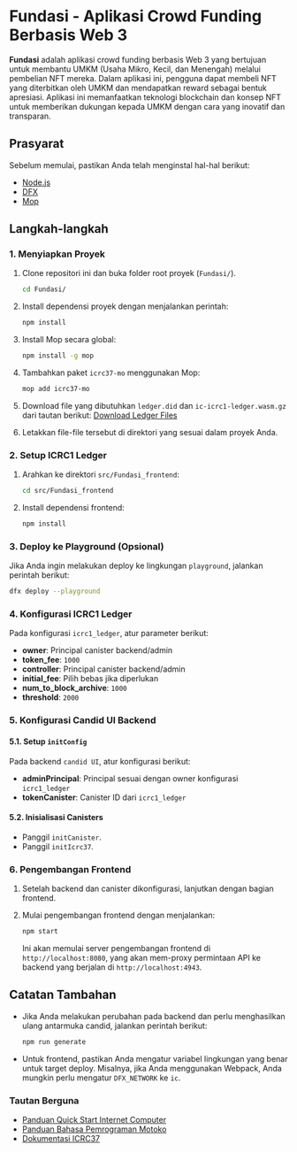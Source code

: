 
# Fundasi - Aplikasi Crowd Funding Berbasis Web 3

**Fundasi** adalah aplikasi crowd funding berbasis Web 3 yang bertujuan untuk membantu UMKM (Usaha Mikro, Kecil, dan Menengah) melalui pembelian NFT mereka. Dalam aplikasi ini, pengguna dapat membeli NFT yang diterbitkan oleh UMKM dan mendapatkan reward sebagai bentuk apresiasi. Aplikasi ini memanfaatkan teknologi blockchain dan konsep NFT untuk memberikan dukungan kepada UMKM dengan cara yang inovatif dan transparan.

## Prasyarat

Sebelum memulai, pastikan Anda telah menginstal hal-hal berikut:
- [Node.js](https://nodejs.org/)
- [DFX](https://internetcomputer.org/docs/current/developer-docs/setup/install)
- [Mop](https://mop.readthedocs.io/)

## Langkah-langkah

### 1. Menyiapkan Proyek

1. Clone repositori ini dan buka folder root proyek (`Fundasi/`).

   ```bash
   cd Fundasi/
   ```

2. Install dependensi proyek dengan menjalankan perintah:

   ```bash
   npm install
   ```

3. Install Mop secara global:

   ```bash
   npm install -g mop
   ```

4. Tambahkan paket `icrc37-mo` menggunakan Mop:

   ```bash
   mop add icrc37-mo
   ```

5. Download file yang dibutuhkan `ledger.did` dan `ic-icrc1-ledger.wasm.gz` dari tautan berikut:
   [Download Ledger Files](https://github.com/dfinity/ic/releases?q=%22ledger-suite-icrc%22&expanded=false)

6. Letakkan file-file tersebut di direktori yang sesuai dalam proyek Anda.

### 2. Setup ICRC1 Ledger

1. Arahkan ke direktori `src/Fundasi_frontend`:

   ```bash
   cd src/Fundasi_frontend
   ```

2. Install dependensi frontend:

   ```bash
   npm install
   ```

### 3. Deploy ke Playground (Opsional)

Jika Anda ingin melakukan deploy ke lingkungan `playground`, jalankan perintah berikut:

```bash
dfx deploy --playground
```

### 4. Konfigurasi ICRC1 Ledger

Pada konfigurasi `icrc1_ledger`, atur parameter berikut:

- **owner**: Principal canister backend/admin
- **token_fee**: `1000`
- **controller**: Principal canister backend/admin
- **initial_fee**: Pilih bebas jika diperlukan
- **num_to_block_archive**: `1000`
- **threshold**: `2000`

### 5. Konfigurasi Candid UI Backend

#### 5.1. Setup `initConfig`

Pada backend `candid UI`, atur konfigurasi berikut:

- **adminPrincipal**: Principal sesuai dengan owner konfigurasi `icrc1_ledger`
- **tokenCanister**: Canister ID dari `icrc1_ledger`

#### 5.2. Inisialisasi Canisters

- Panggil `initCanister`.
- Panggil `initIcrc37`.

### 6. Pengembangan Frontend

1. Setelah backend dan canister dikonfigurasi, lanjutkan dengan bagian frontend.

2. Mulai pengembangan frontend dengan menjalankan:

   ```bash
   npm start
   ```

   Ini akan memulai server pengembangan frontend di `http://localhost:8080`, yang akan mem-proxy permintaan API ke backend yang berjalan di `http://localhost:4943`.

## Catatan Tambahan

- Jika Anda melakukan perubahan pada backend dan perlu menghasilkan ulang antarmuka candid, jalankan perintah berikut:

  ```bash
  npm run generate
  ```

- Untuk frontend, pastikan Anda mengatur variabel lingkungan yang benar untuk target deploy. Misalnya, jika Anda menggunakan Webpack, Anda mungkin perlu mengatur `DFX_NETWORK` ke `ic`.

### Tautan Berguna

- [Panduan Quick Start Internet Computer](https://internetcomputer.org/docs/current/developer-docs/setup/deploy-locally)
- [Panduan Bahasa Pemrograman Motoko](https://internetcomputer.org/docs/current/motoko/main/motoko)
- [Dokumentasi ICRC37](https://github.com/dfinity/ic/releases?q=%22ledger-suite-icrc%22&expanded=false)
